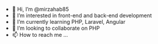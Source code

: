 - 👋 Hi, I’m @mirzahab85
- 👀 I’m interested in front-end and back-end development
- 🌱 I’m currently learning PHP, Laravel, Angular
- 💞️ I’m looking to collaborate on PHP
- 📫 How to reach me ...

<!---
mirzahab85/mirzahab85 is a ✨ special ✨ repository because its `README.md` (this file) appears on your GitHub profile.
You can click the Preview link to take a look at your changes.
--->
